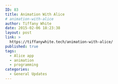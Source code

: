 ```yaml
---
ID: 83
title: Animation With Alice
# animation-with-alice
author: Tiffany White
date: 2015-02-06 18:23:38
layout: post
link: >
  https://tiffanywhite.tech/animation-with-alice/
published: true
tags:
  - Alice app
  - animation
  - programming
categories:
  - General Updates
---
```

